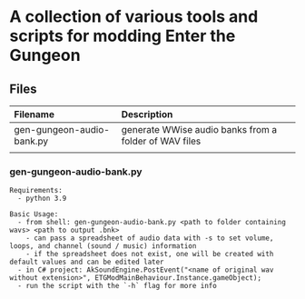 # A collection of various tools and scripts for modding Enter the Gungeon

## Files

| Filename                  | Description                                           |
|:--------------------------|:------------------------------------------------------|
| gen-gungeon-audio-bank.py | generate WWise audio banks from a folder of WAV files |
|                           |                                                       |

### gen-gungeon-audio-bank.py

```
Requirements:
  - python 3.9

Basic Usage:
  - from shell: gen-gungeon-audio-bank.py <path to folder containing wavs> <path to output .bnk>
    - can pass a spreadsheet of audio data with -s to set volume, loops, and channel (sound / music) information
    - if the spreadsheet does not exist, one will be created with default values and can be edited later
  - in C# project: AkSoundEngine.PostEvent("<name of original wav without extension>", ETGModMainBehaviour.Instance.gameObject);
  - run the script with the `-h` flag for more info
```
